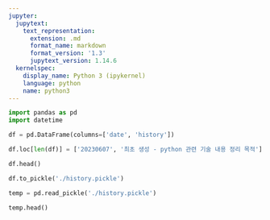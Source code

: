 ```yaml
---
jupyter:
  jupytext:
    text_representation:
      extension: .md
      format_name: markdown
      format_version: '1.3'
      jupytext_version: 1.14.6
  kernelspec:
    display_name: Python 3 (ipykernel)
    language: python
    name: python3
---
```


```python
import pandas as pd
import datetime
```

```python
df = pd.DataFrame(columns=['date', 'history'])
```

```python
df.loc[len(df)] = ['20230607', '최초 생성 - python 관련 기술 내용 정리 목적']
```

```python
df.head()
```

```python
df.to_pickle('./history.pickle')
```

```python
temp = pd.read_pickle('./history.pickle')
```

```python
temp.head()
```

```python

```
